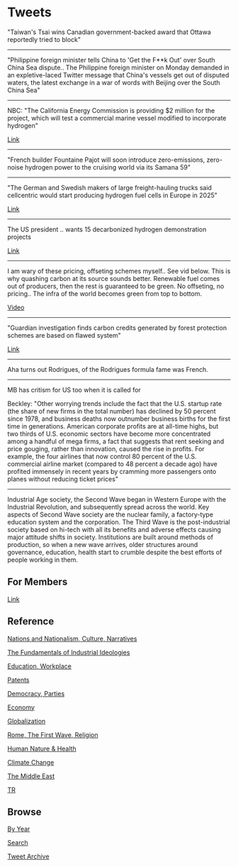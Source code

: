 # Tweets

"Taiwan's Tsai wins Canadian government-backed award that Ottawa
reportedly tried to block"

---

"Philippine foreign minister tells China to 'Get the F**k Out' over
South China Sea dispute.. The Philippine foreign minister on Monday
demanded in an expletive-laced Twitter message that China's vessels
get out of disputed waters, the latest exchange in a war of words with
Beijing over the South China Sea"

---

NBC: "The California Energy Commission is providing $2 million
for the project, which will test a commercial marine vessel modified
to incorporate hydrogen"

[Link](https://www.nbclosangeles.com/news/local/socalgas-to-provide-funding-for-testing-of-hydrogen-fuel-cell-technology-for-marine-vessels/2582877/)

---

"French builder Fountaine Pajot will soon introduce zero-emissions,
zero-noise hydrogen power to the cruising world via its Samana 59"

---

"The German and Swedish makers of large freight-hauling trucks said
cellcentric would start producing hydrogen fuel cells in Europe in
2025"

[Link](https://www.reuters.com/business/energy/daimler-volvo-plan-hydrogen-fuel-cell-production-europe-2025-2021-04-29)

---

The US president .. wants 15 decarbonized hydrogen demonstration projects

[Link](https://www.dw.com/en/how-to-be-sure-hydrogen-is-green-when-it-comes-in-so-many-colors/a-57421078?maca=en-rss-en-all-1573-rdf)

---

I am wary of these pricing, offseting schemes myself.. See vid
below. This is why quashing carbon at its source sounds
better. Renewable fuel comes out of producers, then the rest is
guaranteed to be green. No offseting, no pricing.. The infra of the
world becomes green from top to bottom.

[Video](https://www.youtube.com/watch?v=Id5B6ZEG30E)

---

"Guardian investigation finds carbon credits generated by forest
protection schemes are based on flawed system"

[Link](https://www.theguardian.com/environment/2021/may/04/carbon-offsets-used-by-major-airlines-based-on-flawed-system-warn-experts)

----

Aha turns out Rodrigues, of the Rodrigues formula fame was French.

---

MB has critism for US too when it is called for

Beckley: "Other worrying trends include the fact that the U.S. startup
rate (the share of new firms in the total number) has declined by 50
percent since 1978, and business deaths now outnumber business births
for the first time in generations. American corporate profits are at
all-time highs, but two thirds of U.S. economic sectors have become
more concentrated among a handful of mega firms, a fact that suggests
that rent seeking and price gouging, rather than innovation, caused
the rise in profits. For example, the four airlines that now control
80 percent of the U.S. commercial airline market (compared to 48
percent a decade ago) have profited immensely in recent years by
cramming more passengers onto planes without reducing ticket prices"

---

Industrial Age society, the Second Wave began in Western Europe with
the Industrial Revolution, and subsequently spread across the
world. Key aspects of Second Wave society are the nuclear family, a
factory-type education system and the corporation. The Third Wave is
the post-industrial society based on hi-tech with all its benefits and
adverse effects causing major attitude shifts in society. Institutions
are built around methods of production, so when a new wave arrives,
older structures around governance, education, health start to crumble
despite the best efforts of people working in them.

## For Members

[Link](https://thirdwave-members.herokuapp.com)

## Reference

[Nations and Nationalism, Culture, Narratives](/2013/02/nations-and-nationalism.md)

[The Fundamentals of Industrial Ideologies](/2011/04/fundamentals-of-industrial-ideologies.md)

[Education, Workplace](2017/09/education-workplace.md)

[Patents](/2018/09/patents.md)

[Democracy, Parties](/2016/11/democracy.md)

[Economy](/2018/05/economy.md)

[Globalization](/2018/09/globalization.md)

[Rome, The First Wave, Religion](/2017/12/rome.md)

[Human Nature & Health](/2020/07/human-nature.md)

[Climate Change](/2018/12/climate.md)

[The Middle East](/2019/07/middleeast.md)

[TR](../tr)

## Browse

[By Year](years.md)

[Search](search.html)

[Tweet Archive](/tweets/README.md)


